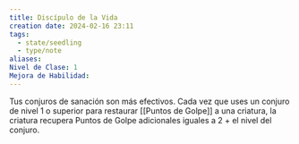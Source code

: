 ```yaml
---
title: Discípulo de la Vida
creation date: 2024-02-16 23:11
tags:
  - state/seedling
  - type/note
aliases: 
Nivel de Clase: 1
Mejora de Habilidad:
---
```

Tus conjuros de sanación son más efectivos. Cada vez que uses un conjuro de nivel 1 o superior para restaurar [[Puntos de Golpe]] a una criatura, la criatura recupera Puntos de Golpe adicionales iguales a 2 + el nivel del conjuro.

